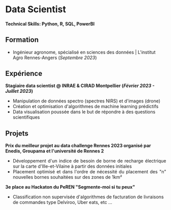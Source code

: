 # Data Scientist
#### Technical Skills: Python, R, SQL, PowerBI

## Formation
- Ingénieur agronome, spécialisé en sciences des données | L'institut Agro Rennes-Angers (_Septembre 2023_)	

## Expérience
**Stagiaire data scientist @ INRAE & CIRAD Montpellier (_Février 2023 - Juillet 2023_)**
- Manipulation de données spectro (spectres NIRS) et d'images (drone) 
- Création et optimisation d'algorithmes de machine learning prédictifs
- Data visualisation poussée dans le but de répondre à des questions scientifiques

## Projets
**Prix du meilleur projet au data challenge Rennes 2023 organisé par Enedis, Groupama et l'université de Rennes 2**
- <div align="justify">Développement d'un indice de besoin de borne de recharge électrique sur la carte d'Ille-et-Vilaine à partir des données initiales
- <div align="justify">Placement optimisé et dans l'ordre de nécessité du placement des "n" nouvelles bornes souhaitées sur des zones de 1km²

**3e place au Hackaton du PeREN "Segmente-moi si tu peux"**
- Classification non supervisée d'algorithmes de facturation de livraisons de commandes type Delviroo, Uber eats, etc ...
